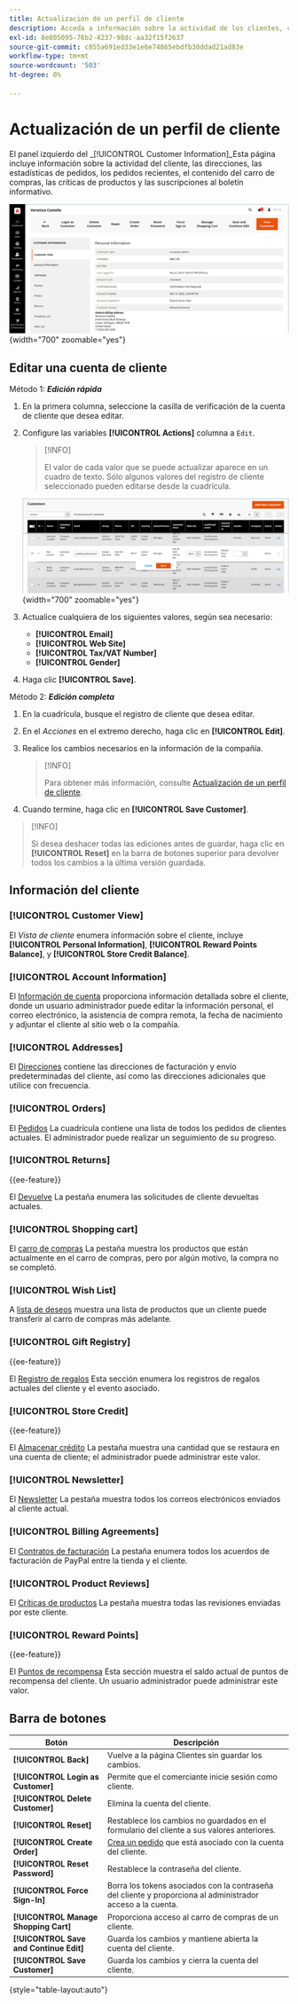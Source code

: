 ```yaml
---
title: Actualización de un perfil de cliente
description: Acceda a información sobre la actividad de los clientes, como cuándo iniciaron sesión o salieron de su cuenta por última vez y actualice el perfil del cliente.
exl-id: 8e805095-76b2-4237-98dc-aa32f15f2637
source-git-commit: c855a691ed33e1e6e74865ebdfb30ddad21ad83e
workflow-type: tm+mt
source-wordcount: '503'
ht-degree: 0%

---
```


# Actualización de un perfil de cliente

El panel izquierdo del _[!UICONTROL Customer Information]_Esta página incluye información sobre la actividad del cliente, las direcciones, las estadísticas de pedidos, los pedidos recientes, el contenido del carro de compras, las críticas de productos y las suscripciones al boletín informativo.

![Perfil del cliente](assets/cust-profile.png){width="700" zoomable="yes"}

## Editar una cuenta de cliente

Método 1: **_Edición rápida_**

1. En la primera columna, seleccione la casilla de verificación de la cuenta de cliente que desea editar.

1. Configure las variables **[!UICONTROL Actions]** columna a `Edit`.

   >[!INFO]
   >
   >El valor de cada valor que se puede actualizar aparece en un cuadro de texto. Sólo algunos valores del registro de cliente seleccionado pueden editarse desde la cuadrícula.

   ![Edición rápida](assets/customers-grid-quick-edit.png){width="700" zoomable="yes"}

1. Actualice cualquiera de los siguientes valores, según sea necesario:

   * **[!UICONTROL Email]**
   * **[!UICONTROL Web Site]**
   * **[!UICONTROL Tax/VAT Number]**
   * **[!UICONTROL Gender]**

1. Haga clic **[!UICONTROL Save]**.

Método 2: **_Edición completa_**

1. En la cuadrícula, busque el registro de cliente que desea editar.

1. En el _Acciones_ en el extremo derecho, haga clic en **[!UICONTROL Edit]**.

1. Realice los cambios necesarios en la información de la compañía.

   >[!INFO]
   >
   >Para obtener más información, consulte [Actualización de un perfil de cliente](../customers/update-account.md).

1. Cuando termine, haga clic en **[!UICONTROL Save Customer]**.

>[!INFO]
>
>Si desea deshacer todas las ediciones antes de guardar, haga clic en **[!UICONTROL Reset]** en la barra de botones superior para devolver todos los cambios a la última versión guardada.

## Información del cliente

### [!UICONTROL Customer View]

El _Vista de cliente_ enumera información sobre el cliente, incluye **[!UICONTROL Personal Information]**, **[!UICONTROL Reward Points Balance]**, y **[!UICONTROL Store Credit Balance]**.

### [!UICONTROL Account Information]

El [Información de cuenta](../customers/account-dashboard-account-information.md) proporciona información detallada sobre el cliente, donde un usuario administrador puede editar la información personal, el correo electrónico, la asistencia de compra remota, la fecha de nacimiento y adjuntar el cliente al sitio web o la compañía.

### [!UICONTROL Addresses]

El [Direcciones](../customers/account-dashboard-address-book.md) contiene las direcciones de facturación y envío predeterminadas del cliente, así como las direcciones adicionales que utilice con frecuencia.

### [!UICONTROL Orders]

El [Pedidos](../stores-purchase/orders.md) La cuadrícula contiene una lista de todos los pedidos de clientes actuales. El administrador puede realizar un seguimiento de su progreso.

### [!UICONTROL Returns]

{{ee-feature}}

El [Devuelve](../stores-purchase/returns.md) La pestaña enumera las solicitudes de cliente devueltas actuales.

### [!UICONTROL Shopping cart]

El [carro de compras](../stores-purchase/cart.md) La pestaña muestra los productos que están actualmente en el carro de compras, pero por algún motivo, la compra no se completó.

### [!UICONTROL Wish List]

A [lista de deseos](../stores-purchase/wishlists.md) muestra una lista de productos que un cliente puede transferir al carro de compras más adelante.

### [!UICONTROL Gift Registry]

{{ee-feature}}

El [Registro de regalos](../merchandising-promotions/gift-registry-storefront.md) Esta sección enumera los registros de regalos actuales del cliente y el evento asociado.


### [!UICONTROL Store Credit]

{{ee-feature}}

El [Almacenar crédito](../customers/store-credit.md) La pestaña muestra una cantidad que se restaura en una cuenta de cliente; el administrador puede administrar este valor.

### [!UICONTROL Newsletter]

El [Newsletter](../merchandising-promotions/newsletters.md) La pestaña muestra todos los correos electrónicos enviados al cliente actual.

### [!UICONTROL Billing Agreements]

El [Contratos de facturación](../stores-purchase/paypal-billing-agreements.md) La pestaña enumera todos los acuerdos de facturación de PayPal entre la tienda y el cliente.

### [!UICONTROL Product Reviews]

El [Críticas de productos](../catalog/settings-advanced-product-reviews.md) La pestaña muestra todas las revisiones enviadas por este cliente.

### [!UICONTROL Reward Points]

{{ee-feature}}

El [Puntos de recompensa](../merchandising-promotions/rewards-loyalty.md) Esta sección muestra el saldo actual de puntos de recompensa del cliente. Un usuario administrador puede administrar este valor.

## Barra de botones

| Botón | Descripción |
|----------|--------------|
| **[!UICONTROL Back]** | Vuelve a la página Clientes sin guardar los cambios. |
| **[!UICONTROL Login as Customer]** | Permite que el comerciante inicie sesión como cliente. |
| **[!UICONTROL Delete Customer]** | Elimina la cuenta del cliente. |
| **[!UICONTROL Reset]** | Restablece los cambios no guardados en el formulario del cliente a sus valores anteriores. |
| **[!UICONTROL Create Order]** | [Crea un pedido](../stores-purchase/customer-account-create-order.md) que está asociado con la cuenta del cliente. |
| **[!UICONTROL Reset Password]** | Restablece la contraseña del cliente. |
| **[!UICONTROL Force Sign-In]** | Borra los tokens asociados con la contraseña del cliente y proporciona al administrador acceso a la cuenta. |
| **[!UICONTROL Manage Shopping Cart]** | Proporciona acceso al carro de compras de un cliente. |
| **[!UICONTROL Save and Continue Edit]** | Guarda los cambios y mantiene abierta la cuenta del cliente. |
| **[!UICONTROL Save Customer]** | Guarda los cambios y cierra la cuenta del cliente. |

{style="table-layout:auto"}
